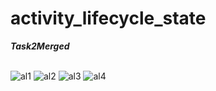 # activity_lifecycle_state
***Task2Merged***
</br>
</br>

![al1](https://user-images.githubusercontent.com/47654151/111641785-95017400-8825-11eb-8a22-776f95c52feb.gif)
![al2](https://user-images.githubusercontent.com/47654151/111641798-9763ce00-8825-11eb-9d1d-86d0d2584d95.gif)
![al3](https://user-images.githubusercontent.com/47654151/111641803-992d9180-8825-11eb-849d-49ffbe9b4e49.gif)
![al4](https://user-images.githubusercontent.com/47654151/111641851-a8144400-8825-11eb-82f9-91e5071d3cbe.gif)
